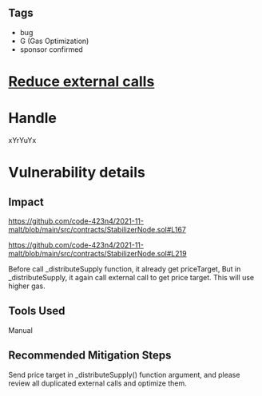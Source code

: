 ## Tags

- bug
- G (Gas Optimization)
- sponsor confirmed

# [Reduce external calls](https://github.com/code-423n4/2021-11-malt-findings/issues/208) 

# Handle

xYrYuYx


# Vulnerability details

## Impact
https://github.com/code-423n4/2021-11-malt/blob/main/src/contracts/StabilizerNode.sol#L167

https://github.com/code-423n4/2021-11-malt/blob/main/src/contracts/StabilizerNode.sol#L219

Before call _distributeSupply function, it already get priceTarget,
But in _distributeSupply, it again call external call to get price target.
This will use higher gas.


## Tools Used
Manual

## Recommended Mitigation Steps
Send price target in _distributeSupply() function argument, and please review all duplicated external calls and optimize them.

